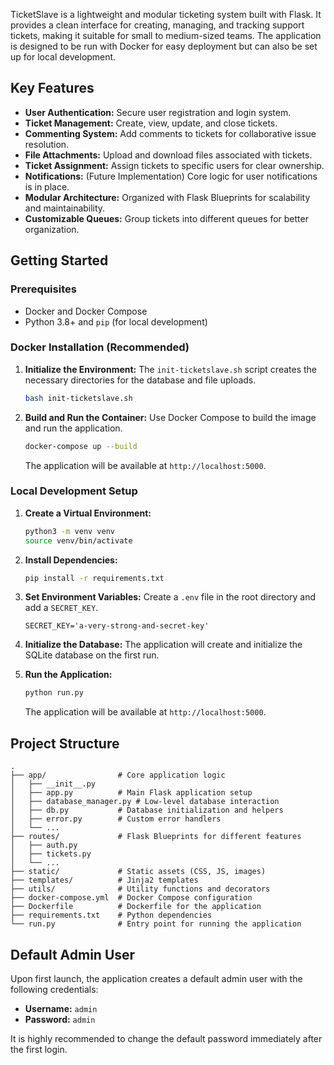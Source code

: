 TicketSlave is a lightweight and modular ticketing system built with Flask. It provides a clean interface for creating, managing, and tracking support tickets, making it suitable for small to medium-sized teams. The application is designed to be run with Docker for easy deployment but can also be set up for local development.

## Key Features

*   **User Authentication:** Secure user registration and login system.
*   **Ticket Management:** Create, view, update, and close tickets.
*   **Commenting System:** Add comments to tickets for collaborative issue resolution.
*   **File Attachments:** Upload and download files associated with tickets.
*   **Ticket Assignment:** Assign tickets to specific users for clear ownership.
*   **Notifications:** (Future Implementation) Core logic for user notifications is in place.
*   **Modular Architecture:** Organized with Flask Blueprints for scalability and maintainability.
*   **Customizable Queues:** Group tickets into different queues for better organization.

## Getting Started

### Prerequisites

*   Docker and Docker Compose
*   Python 3.8+ and `pip` (for local development)

### Docker Installation (Recommended)

1.  **Initialize the Environment:**
    The `init-ticketslave.sh` script creates the necessary directories for the database and file uploads.

    ```bash
    bash init-ticketslave.sh
    ```

2.  **Build and Run the Container:**
    Use Docker Compose to build the image and run the application.

    ```bash
    docker-compose up --build
    ```

    The application will be available at `http://localhost:5000`.

### Local Development Setup

1.  **Create a Virtual Environment:**

    ```bash
    python3 -m venv venv
    source venv/bin/activate
    ```

2.  **Install Dependencies:**

    ```bash
    pip install -r requirements.txt
    ```

3.  **Set Environment Variables:**
    Create a `.env` file in the root directory and add a `SECRET_KEY`.

    ```
    SECRET_KEY='a-very-strong-and-secret-key'
    ```

4.  **Initialize the Database:**
    The application will create and initialize the SQLite database on the first run.

5.  **Run the Application:**

    ```bash
    python run.py
    ```

    The application will be available at `http://localhost:5000`.

## Project Structure

```
.
├── app/                # Core application logic
│   ├── __init__.py
│   ├── app.py          # Main Flask application setup
│   ├── database_manager.py # Low-level database interaction
│   ├── db.py           # Database initialization and helpers
│   ├── error.py        # Custom error handlers
│   └── ...
├── routes/             # Flask Blueprints for different features
│   ├── auth.py
│   ├── tickets.py
│   └── ...
├── static/             # Static assets (CSS, JS, images)
├── templates/          # Jinja2 templates
├── utils/              # Utility functions and decorators
├── docker-compose.yml  # Docker Compose configuration
├── Dockerfile          # Dockerfile for the application
├── requirements.txt    # Python dependencies
└── run.py              # Entry point for running the application
```

## Default Admin User

Upon first launch, the application creates a default admin user with the following credentials:

*   **Username:** `admin`
*   **Password:** `admin`

It is highly recommended to change the default password immediately after the first login.
